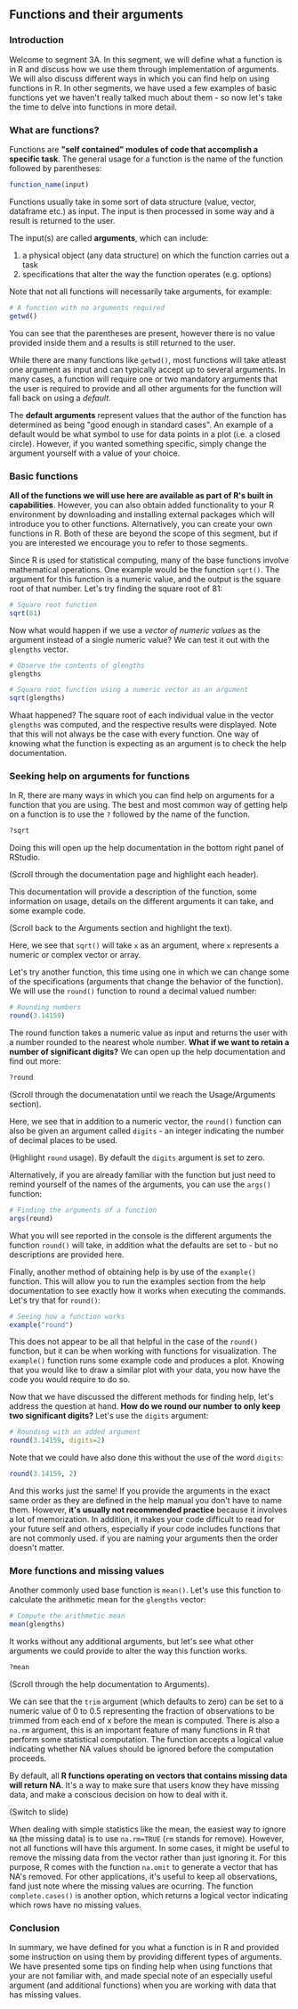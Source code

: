 ## Functions and their arguments

### Introduction

Welcome to segment 3A. In this segment, we will define what a function is in R and discuss how we use them through implementation of arguments. We will also discuss different ways in which you can find help on using functions in R. In other segments, we have used a few examples of basic functions yet we haven't really talked much about them - so now let's take the time to delve into functions in more detail.

### What are functions?

Functions are **"self contained" modules of code that accomplish a specific task**. The general usage for a function is the name of the function followed by parentheses:

```r
function_name(input)
```
Functions usually take in some sort of data structure (value, vector, dataframe etc.) as input. The input is then processed in some way and a result is returned to the user.

The input(s) are called **arguments**, which can include:

1. a physical object (any data structure) on which the function carries out a task 
2. specifications that alter the way the function operates (e.g. options)

Note that not all functions will necessarily take arguments, for example:

```r
# A function with no arguments required
getwd()
```
You can see that the parentheses are present, however there is no value provided inside them and a results is still returned to the user.

While there are many functions like `getwd()`, most functions will take atleast one argument as input and can typically accept up to several arguments. In many cases, a function will require one or two mandatory arguments that the user is required to provide and all other arguments for the function will fall back on using a *default*. 

The **default arguments** represent values that the author of the function has determined as being "good enough in standard cases". An example of a default would be what symbol to use for data points in a plot (i.e. a closed circle). However, if you wanted something specific, simply change the argument yourself with a value of your choice.

### Basic functions

 **All of the functions we will use here are available as part of R's built in capabilities**. However, you can also obtain added functionality to your R environment by downloading and installing external packages which will introduce you to other functions. Alternatively, you can create your own functions in R. Both of these are beyond the scope of this segment, but if you are interested we encourage you to refer to those segments. 

Since R is used for statistical computing, many of the base functions involve mathematical operations. One example would be the function `sqrt()`. The argument for this function is a numeric value, and the output is the square root of that number. Let's try finding the square root of 81:

```r
# Square root function
sqrt(81)
```

Now what would happen if we use a *vector of numeric values* as the argument instead of a single numeric value? We can test it out with the `glengths` vector.

```r
# Observe the contents of glengths
glengths

# Square root function using a numeric vector as an argument
sqrt(glengths)
```

Whaat happened? The square root of each individual value in the vector `glengths` was computed, and the respective results were displayed. Note that this will not always be the case with every function. One way of knowing what the function is expecting as an argument is to check the help documentation. 

### Seeking help on arguments for functions

In R, there are many ways in which you can find help on arguments for a function that you are using. The best and most common way of getting help on a function is to use the `?` followed by the name of the function. 

```r
?sqrt
```	

Doing this will open up the help documentation in the bottom right panel of RStudio. 

(Scroll through the documentation page and highlight each header). 

This documentation will provide a description of the function, some information on usage, details on the different arguments it can take, and some example code. 

(Scroll back to the Arguments section and highlight the text). 

Here, we see that `sqrt()` will take `x` as an argument, where `x` represents a numeric or complex vector or array.

Let's try another function, this time using one in which we can change some of the specifications (arguments that change the behavior of the function). We will use the `round()` function to round a decimal valued number:

```r
# Rounding numbers
round(3.14159)
```

The round function takes a numeric value as input and returns the user with a number rounded to the nearest whole number. **What if we want to retain a number of significant digits?** We can open up the help documentation and find out more:

```r
?round
```	

(Scroll through the documenatation until we reach the Usage/Arguments section).

Here, we see that in addition to a numeric vector, the `round()` function can also be given an argument called `digits` - an integer indicating the number of decimal places to be used. 

(Highlight `round`  usage). By default the `digits` argument is set to zero. 

Alternatively, if you are already familiar with the function but just need to remind yourself of the names of the arguments, you can use the `args()` function:

```r
# Finding the arguments of a function
args(round)
```

What you will see reported in the console is the different arguments the function `round()` will take, in addition what the defaults are set to - but no descriptions are provided here.


Finally, another method of obtaining help is by use of the `example()` function. This will allow you to run the examples section from the help documentation to see exactly how it works when executing the commands. Let's try that for `round()`:

```r
# Seeing how a function works
example("round")
```

This does not appear to be all that helpful in the case of the `round()` function, but it can be when working with functions for visualization. The `example()` function runs some example code and produces a plot. Knowing that you would like to draw a similar plot with your data, you now have the code you would require to do so.


Now that we have discussed the different methods for finding help, let's address the question at hand. **How do we round our number to only keep two significant digits?** Let's use the `digits` argument:

```r
# Rounding with an added argument
round(3.14159, digits=2)
```

Note that we could have also done this without the use of the word `digits`:

```r
round(3.14159, 2)
```

And this works just the same! If you provide the arguments in the exact same order as they are defined in the help manual you don't have to name them. However, **it's usually not recommended practice** because it involves a lot of memorization. In addition, it makes your code difficult to read for your future self and others, especially if your code includes functions that are not commonly used. if you are naming your arguments then the order doesn't matter.

### More functions and missing values

Another commonly used base function is `mean()`. Let's use this function to calculate the arithmetic mean for the `glengths` vector:

```r
# Compute the arithmetic mean
mean(glengths)
```

It works without any additional arguments, but let's see what other arguments we could provide to alter the way this function works.

```r
?mean
```

(Scroll through the help documentation to Arguments). 

We can see that the `trim` argument (which defaults to zero) can be set to a numeric value of 0 to 0.5 representing the fraction of observations to be trimmed from each end of x before the mean is computed. There is also a `na.rm` argument, this is an important feature of many functions in R that perform some statistical computation. The function accepts a logical value indicating whether NA values should be ignored before the computation proceeds.

By default, all **R functions operating on vectors that contains missing data will return NA**. It's a way to make sure that users know they have missing data, and make a conscious decision on how to deal with it. 

(Switch to slide)

When dealing with simple statistics like the mean, the easiest way to ignore `NA` (the missing data) is to use `na.rm=TRUE` (`rm` stands for remove). However, not all functions will have this argument. In some cases, it might be useful to remove the missing data from the vector rather than just ignoring it. For this purpose, R comes with the function `na.omit` to generate a vector that has NA's removed. For other applications, it's useful to keep all observations, fand just note where the missing values are ocurring. The function `complete.cases()` is another option, which returns a logical vector indicating which rows have no missing values. 


### Conclusion

In summary, we have defined for you what a function is in R and provided some instruction on using them by providing different types of arguments. We have presented some tips on finding help when using functions that your are not familiar with, and made special note of an especially useful argument (and additional functions) when you are working with data that has missing values.
